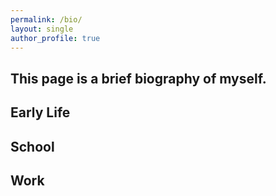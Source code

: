 ```yaml
---
permalink: /bio/
layout: single
author_profile: true
---
```


## This page is a brief biography of myself.

## Early Life

## School

## Work
